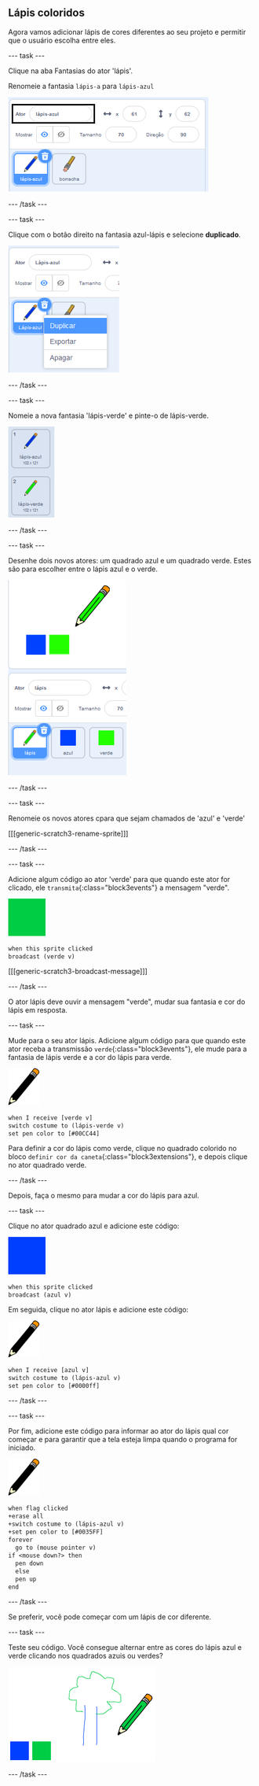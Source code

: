 ## Lápis coloridos

Agora vamos adicionar lápis de cores diferentes ao seu projeto e permitir que o usuário escolha entre eles.

--- task ---

Clique na aba Fantasias do ator 'lápis'.

Renomeie a fantasia `lápis-a` para `lápis-azul`

![renomear lápis](images/rename-pencil.png)

--- /task ---

--- task ---

Clique com o botão direito na fantasia azul-lápis e selecione **duplicado**.

![captura de tela](images/paint-blue-duplicate.png)

--- /task ---

--- task ---

Nomeie a nova fantasia 'lápis-verde' e pinte-o de lápis-verde.

![captura de tela](images/paint-pencil-green.png)

--- /task ---

--- task ---

Desenhe dois novos atores: um quadrado azul e um quadrado verde. Estes são para escolher entre o lápis azul e o verde.

![captura de tela](images/paint-selectors.png)

--- /task ---

--- task ---

Renomeie os novos atores cpara que sejam chamados de 'azul' e 'verde'

[[[generic-scratch3-rename-sprite]]]

--- /task ---

--- task ---

Adicione algum código ao ator 'verde' para que quando este ator for clicado, ele `transmita`{:class="block3events"} a mensagem "verde".

![quadrado verde](images/green_square.png)

```blocks3
when this sprite clicked
broadcast (verde v)
```

[[[generic-scratch3-broadcast-message]]]

--- /task ---

O ator lápis deve ouvir a mensagem "verde", mudar sua fantasia e cor do lápis em resposta.

--- task ---

Mude para o seu ator lápis. Adicione algum código para que quando este ator receba a transmissão `verde`{:class="block3events"}, ele mude para a fantasia de lápis verde e a cor do lápis para verde.

![lápis](images/pencil.png)

```blocks3
when I receive [verde v]
switch costume to (lápis-verde v)
set pen color to [#00CC44]
```

Para definir a cor do lápis como verde, clique no quadrado colorido no bloco `definir cor da caneta`{:class="block3extensions"}, e depois clique no ator quadrado verde.

--- /task ---

Depois, faça o mesmo para mudar a cor do lápis para azul.

--- task ---

Clique no ator quadrado azul e adicione este código:

![quadrado_azul](images/blue_square.png)

```blocks3
when this sprite clicked
broadcast (azul v)
```

Em seguida, clique no ator lápis e adicione este código:

![lápis](images/pencil.png)

```blocks3
when I receive [azul v]
switch costume to (lápis-azul v)
set pen color to [#0000ff]
```

--- /task ---

--- task ---

Por fim, adicione este código para informar ao ator do lápis qual cor começar e para garantir que a tela esteja limpa quando o programa for iniciado.

![lápis](images/pencil.png)

```blocks3
when flag clicked
+erase all
+switch costume to (lápis-azul v)
+set pen color to [#0035FF]
forever
  go to (mouse pointer v)
if <mouse down?> then
  pen down
  else
  pen up
end
```

--- /task ---

Se preferir, você pode começar com um lápis de cor diferente.

--- task ---

Teste seu código. Você consegue alternar entre as cores do lápis azul e verde clicando nos quadrados azuis ou verdes?

![captura de tela](images/paint-pens-test.png)

--- /task ---